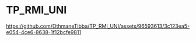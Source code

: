 ﻿# TP_RMI_UNI

 
https://github.com/OthmaneTibba/TP_RMI_UNI/assets/96593613/3c123ea5-e054-4ce6-8638-1f12bcfe9811

